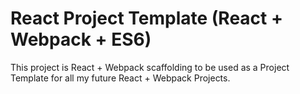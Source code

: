 # React Project Template (React + Webpack + ES6)

This project is React + Webpack scaffolding to be used as a Project Template for all my future React + Webpack Projects.
